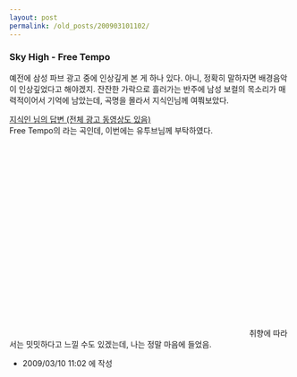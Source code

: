 ```yaml
---
layout: post
permalink: /old_posts/200903101102/
---
```


### Sky High - Free Tempo

예전에 삼성 파브 광고 중에 인상깊게 본 게 하나 있다. 아니, 정확히 말하자면 배경음악이 인상깊었다고 해야겠지. 잔잔한 가락으로 흘러가는 반주에 남성 보컬의 목소리가 매력적이어서 기억에 남았는데, 곡명을 몰라서 지식인님께 여쭤보았다.

<a href="http://kin.naver.com/detail/detail.php?d1id=3&amp;dir_id=30618&amp;eid=sy6MpVeJVc7h6G9cCgRLCp7ROvjLUAr9&amp;qb=xsS66iCxpLDtILnosObAvb7H&amp;enc=euc-kr">지식인 님의 답변 (전체 광고 동영상도 있음)<br/></a>
Free Tempo의 <Sky High>라는 곡인데, 이번에는 유투브님께 부탁하였다.

<object height="344" width="425"><embed allowfullscreen="true" allowscriptaccess="always" height="344" src="http://www.youtube.com/v/gAf56dP2tDM&amp;hl=ko&amp;fs=1" type="application/x-shockwave-flash" width="425"/></object>
취향에 따라서는 밋밋하다고 느낄 수도 있겠는데, 나는 정말 마음에 들었음.





- 2009/03/10 11:02 에 작성